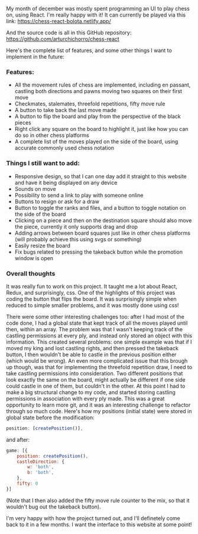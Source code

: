 My month of december was mostly spent programming an UI to play chess on, using React. I'm really happy with it! It can currently be played via this link:
https://chess-react-bolota.netlify.app/

And the source code is all in this GitHub repository: 
https://github.com/arturchichorro/chess-react

Here's the complete list of features, and some other things I want to implement in the future:
### Features:
- All the movement rules of chess are implemented, including en passant, castling both directions and pawns moving two squares on their first move
- Checkmates, stalemates, threefold repetitions, fifty move rule
- A button to take back the last move made
- A button to flip the board and play from the perspective of the black pieces
- Right click any square on the board to highlight it, just like how you can do so in other chess platforms
- A complete list of the moves played on the side of the board, using accurate commonly used chess notation 

### Things I still want to add:
- Responsive design, so that I can one day add it straight to this website and have it being displayed on any device
- Sounds on move
- Possibility to send a link to play with someone online
- Buttons to resign or ask for a draw
- Button to toggle the ranks and files, and a button to toggle notation on the side of the board
- Clicking on a piece and then on the destination square should also move the piece, currently it only supports drag and drop
- Adding arrows between board squares just like in other chess platforms (will probably achieve this using svgs or something)
- Easily resize the board
- Fix bugs related to pressing the takeback button while the promotion window is open

### Overall thoughts
It was really fun to work on this project. It taught me a lot about React, Redux, and surprisingly, css. One of the highlights of this project was coding the button that flips the board. It was surprisingly simple when reduced to simple smaller problems, and it was mostly done using css!

There were some other interesting challenges too: after I had most of the code done, I had a global state that kept track of all the moves played until then, within an array. The problem was that I wasn't keeping track of the castling permissions at every ply, and instead only stored an object with this information. This created several problems: one simple example was that if I moved my king and lost castling rights, and then pressed the takeback button, I then wouldn't be able to castle in the previous position either (which would be wrong). An even more complicated issue that this brough up though, was that for implementing the threefold repetition draw, I need to take castling permissions into consideration. Two different positions that look exactly the same on the board, might actually be different if one side could castle in one of them, but couldn't in the other. At this point I had to make a big structural change to my code, and started storing castling permissions in association with every ply made. This was a great opportunity to learn more git, and it was an interesting challenge to refactor through so much code. 
Here's how my positions (initial state) were stored in global state before the modification:
```js
position: [createPosition()],
```
and after:
```js
game: [{
	position: createPosition(),
	castleDirection: {
		w: 'both',
		b: 'both',
	},
	fifty: 0
}]
```
(Note that I then also added the fifty move rule counter to the mix, so that it wouldn't bug out the takeback button).

I'm very happy with how the project turned out, and I'll definetely come back to it in a few months. I want the interface to this website at some point!



